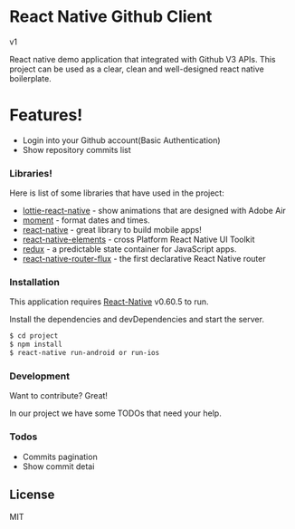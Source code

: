 # React Native Github Client 
v1


React native demo application that integrated with Github V3 APIs. This project can be used as a clear, clean and well-designed react native boilerplate. 

# Features!

  - Login into your Github account(Basic Authentication)
  - Show repository commits list


### Libraries!

Here is list of some libraries that have used in the project:
* [lottie-react-native](https://github.com/react-native-community/lottie-react-native) - show animations that are designed with Adobe Air
* [moment](https://github.com/moment/moment) - format dates and times.
* [react-native](https://github.com/facebook/react-native) - great library to build mobile apps!
* [react-native-elements](https://github.com/react-native-training/react-native-elements) - cross Platform React Native UI Toolkit
* [redux](https://github.com/reduxjs/redux) - a predictable state container for JavaScript apps.
* [react-native-router-flux](https://github.com/aksonov/react-native-router-flux) - the first declarative React Native router



### Installation

This application requires [React-Native](https://facebook.github.io/react-native/) v0.60.5 to run.

Install the dependencies and devDependencies and start the server.

```sh
$ cd project
$ npm install
$ react-native run-android or run-ios
```

### Development

Want to contribute? Great!

In our project we have some TODOs  that need your help. 

### Todos

 - Commits pagination
 - Show commit detai

License
----

MIT
